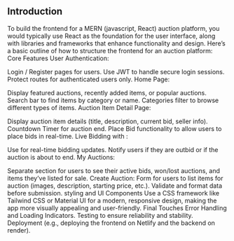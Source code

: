 ## Introduction
To build the frontend for a MERN (javascript, React) auction platform, you would typically use React as the foundation for the user interface, along with libraries and frameworks that enhance functionality and design. Here’s a basic outline of how to structure the frontend for an auction platform:
Core Features
User Authentication:

Login / Register pages for users.
Use JWT to handle secure login sessions.
Protect routes for authenticated users only.
Home Page:

Display featured auctions, recently added items, or popular auctions.
Search bar to find items by category or name.
Categories filter to browse different types of items.
Auction Item Detail Page:

Display auction item details (title, description, current bid, seller info).
Countdown Timer for auction end.
Place Bid functionality to allow users to place bids in real-time.
Live Bidding with :

Use  for real-time bidding updates.
Notify users if they are outbid or if the auction is about to end.
My Auctions:

Separate section for users to see their active bids, won/lost auctions, and items they’ve listed for sale.
Create Auction:
Form for users to list items for auction (images, description, starting price, etc.).
Validate and format data before submission.
styling and UI Components
Use a CSS framework like Tailwind CSS or Material UI for a modern, responsive design, making the app more visually appealing and user-friendly.
Final Touches
Error Handling and Loading Indicators.
Testing to ensure reliability and stability.
Deployment (e.g., deploying the frontend on  Netlify and the backend on render).
